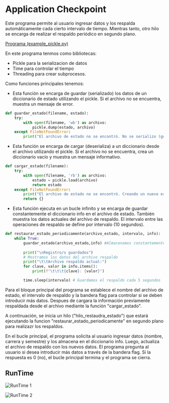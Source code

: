 # Application Checkpoint

Este programa permite al usuario ingresar datos y los respalda automáticamente cada cierto intervalo de tiempo. Mientras tanto, otro hilo se encarga de realizar el respaldo periódico en segundo plano. 

[Programa (example_pickle.py)](https://github.com/EfrainRP/Computacion_tolerante_a_fallas/blob/main/Principios%20de%20prevencion%20de%20defectos/Application%20checkpoiting/example_pickle.py)

En este programa tenmos como bibliotecas:
- Pickle para la serializacion de datos
- Time para controlar el tiempo
- Threading para crear subprocesos.

Como funciones principales tenemos: 
- Esta función se encarga de guardar (serializado) los datos de un diccionario de estado utilizando el pickle. Si el archivo no se encuentra, muestra un mensaje de error.
```python
def guardar_estado(filename, estado):
    try: 
        with open(filename, 'wb') as archivo:
            pickle.dump(estado, archivo)    
    except FileNotFoundError:
        print("El archivo de estado no se encontró. No se serializo (guardo) nada")
```

- Esta función se encarga de cargar (deserializa) a un diccionario desde el archivo utilizando el pickle. Si el archivo no se encuentra, crea un diccionario vacío y muestra un mensaje informativo.
```python
def cargar_estado(filename):
    try:
        with open(filename, 'rb') as archivo:
            estado = pickle.load(archivo)
            return estado
    except FileNotFoundError:
        print("El archivo de estado no se encontró. Creando un nuevo estado vacío.")
        return {}
```

- Esta función ejecuta en un bucle infinito y se encarga de guardar constantemente el diccionario info en el archivo de estado. También muestra los datos actuales del archivo de respaldo. El intervalo entre las operaciones de respaldo se define por intervalo (10 segundos).
```python
def restaurar_estado_periodicamente(archivo_estado, intervalo, info):
    while True:
        guardar_estado(archivo_estado,info) #Almacenamos constantemente lo que tengamos en 'info' del hilo principal
        
        print("\nRegistro/s guardados")
        # Mostramos los datos del archivo respaldo
        print("\t\tArchivo respaldo actual:")
        for clave, valor in info.items():
            print(f"\t\t\t{clave}: {valor}")

        time.sleep(intervalo) # Guardamos el respaldo cada 5 segundos
```

Para el bloque principal del programa se establece el nombre del archivo de estado, el intervalo de respaldo y la bandera flag para controlar si se deben introducir más datos. Despues de cargara la información previamente respaldada desde el archivo mediante la función "cargar_estado". 

A continuación, se inicia un hilo ("hilo_restaudra_estado") que estará ejecutando la funcion "restaurar_estado_periodicamente" en segundo plano para realizazr los respaldos.

En el bucle principal, el programa solicita al usuario ingresar datos (nombre, carrera y semestre) y los almacena en el diccionario info. Luego, actualiza el archivo de respaldo con los nuevos datos.
El programa pregunta al usuario si desea introducir más datos a través de la bandera flag. Si la respuesta es 0 (no), el bucle principal termina y el programa se cierra.

## RunTime
![RunTime 1](https://github.com/EfrainRP/Computacion_tolerante_a_fallas/blob/main/Principios%20de%20prevencion%20de%20defectos/Application%20checkpoiting/Images/RunTime1.PNG)

![RunTime 2](https://github.com/EfrainRP/Computacion_tolerante_a_fallas/blob/main/Principios%20de%20prevencion%20de%20defectos/Application%20checkpoiting/Images/RunTime2.PNG)
